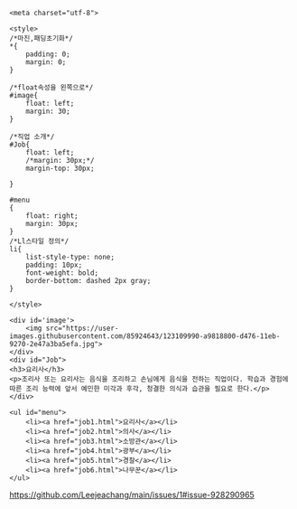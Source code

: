 <html>


<head>
	
	<meta charset="utf-8">

	<style>
	/*마진,패딩초기화*/
	*{
		padding: 0;
		margin: 0;
	}

	/*float속성을 왼쪽으로*/
	#image{
		float: left;
		margin: 30;
	}

	/*직업 소개*/
	#Job{
		float: left;
		/*margin: 30px;*/
		margin-top: 30px;

	}

	#menu
	{
		float: right;
		margin: 30px;
	}
	/*Ll스타일 정의*/
	li{
		list-style-type: none;
		padding: 10px;
		font-weight: bold;
		border-bottom: dashed 2px gray;
	}

	</style>

</head>

<title>job2</title>

<body>
	

	<div id='image'>
		<img src="https://user-images.githubusercontent.com/85924643/123109990-a9818800-d476-11eb-9270-2e47a3ba5efa.jpg">
	</div>
	<div id="Job">
	<h3>요리사</h3>
	<p>조리사 또는 요리사는 음식을 조리하고 손님에게 음식을 전하는 직업이다. 학습과 경험에 따른 조리 능력에 앞서 예민한 미각과 후각, 청결한 의식과 습관을 필요로 한다.</p>
	</div>
	
	<ul id="menu">
		<li><a href="job1.html">요리사</a></li>
		<li><a href="job2.html">의사</a></li>
		<li><a href="job3.html">소방관</a></li>
		<li><a href="job4.html">광부</a></li>
		<li><a href="job5.html">경찰</a></li>
		<li><a href="job6.html">나무꾼</a></li>
	</ul>

	
https://github.com/Leejeachang/main/issues/1#issue-928290965

</body>
</html>
